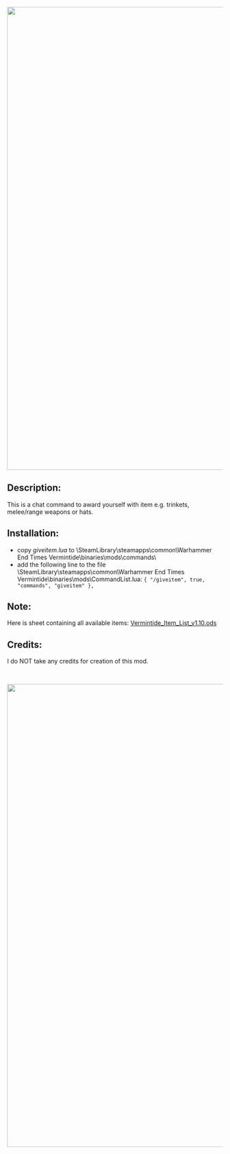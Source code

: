 <p align="center">
  <img src="../../../assets/banner-top.png" width="1080">
</p>

## Description:
This is a chat command to award yourself with item e.g. trinkets, melee/range weapons or hats.

## Installation:
- copy *giveitem.lua* to \SteamLibrary\steamapps\common\Warhammer End Times Vermintide\binaries\mods\commands\
- add the following line to the file \SteamLibrary\steamapps\common\Warhammer End Times Vermintide\binaries\mods\CommandList.lua: 
`{ "/giveitem", true, "commands", "giveitem" },`

## Note:
Here is sheet containing all available items: [Vermintide_Item_List_v1.10.ods](https://cdn.discordapp.com/attachments/858058663213269022/962140410464075776/Vermintide_Item_List_v1.10.ods)

## Credits:
I do NOT take any credits for creation of this mod.

<br/>

<p align="center">
  <img src="../../../assets/banner-buttom.png" width="1080">
</p>
